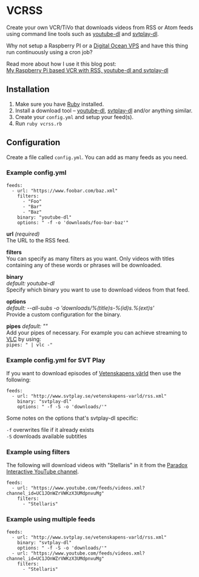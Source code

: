 # VCRSS

Create your own VCR/TiVo that downloads videos from RSS or Atom feeds using command line tools such as [youtube-dl](https://github.com/rg3/youtube-dl) and [svtplay-dl](https://github.com/spaam/svtplay-dl).

Why not setup a Raspberry PI or a [Digital Ocean VPS](https://m.do.co/c/5027f75bc292) and have this thing run continuously using a cron job?

Read more about how I use it this blog post:  
[My Raspberry Pi based VCR with RSS, youtube-dl and svtplay-dl](https://www.helloper.com/blog/2017/01/vcrss/)

## Installation

1. Make sure you have [Ruby](https://www.ruby-lang.org/) installed.
2. Install a download tool – [youtube-dl](https://github.com/rg3/youtube-dl), [svtplay-dl](https://github.com/spaam/svtplay-dl) and/or anything similar.
3. Create your `config.yml` and setup your feed(s).
4. Run `ruby vcrss.rb`

## Configuration

Create a file called `config.yml`. You can add as many feeds as you need.

### Example config.yml

```
feeds:
  - url: "https://www.foobar.com/baz.xml"
    filters:
      - "Foo"
      - "Bar"
      - "Baz"
    binary: "youtube-dl"
    options: " -f -o 'downloads/foo-bar-baz'"
```

**url** *(required)*  
The URL to the RSS feed.

**filters**  
You can specify as many filters as you want. Only videos with titles containing any of these words or phrases will be downloaded.

**binary**  
*default: youtube-dl*  
Specify which binary you want to use to download videos from that feed.

**options**  
*default:  --all-subs -o 'downloads/%(title)s-%(id)s.%(ext)s'*  
Provide a custom configuration for the binary.

**pipes**
*default: ""*  
Add your pipes of necessary. For example you can achieve streaming to [VLC](http://www.videolan.org) by using:  
`pipes: " | vlc -"` 

### Example config.yml for SVT Play

If you want to download episodes of [Vetenskapens värld](http://www.svtplay.se/vetenskapens-varld) then use the following:

```
feeds:
  - url: "http://www.svtplay.se/vetenskapens-varld/rss.xml"
    binary: "svtplay-dl"
    options: " -f -S -o 'downloads/'"
```

Some notes on the options that's svtplay-dl specific:

`-f` overwrites file if it already exists  
`-S` downloads available subtitles

### Example using filters

The following will download videos with "Stellaris" in it from the [Paradox Interactive YouTube channel](https://www.youtube.com/user/Paradoxplaza).

```
feeds:
  - url: "https://www.youtube.com/feeds/videos.xml?channel_id=UC1JOnWZrVWKzX3UMdpnvuMg"
    filters:
      - "Stellaris"
```

### Example using multiple feeds

```
feeds:
  - url: "http://www.svtplay.se/vetenskapens-varld/rss.xml"
    binary: "svtplay-dl"
    options: " -f -S -o 'downloads/'"
  - url: "https://www.youtube.com/feeds/videos.xml?channel_id=UC1JOnWZrVWKzX3UMdpnvuMg"
    filters:
      - "Stellaris"
```
